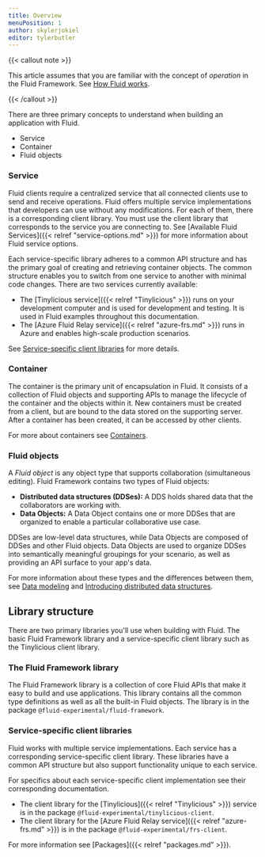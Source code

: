 ```yaml
---
title: Overview
menuPosition: 1
author: skylerjokiel
editor: tylerbutler
---
```


{{< callout note >}}

This article assumes that you are familiar with the concept of *operation* in the Fluid Framework. See [How Fluid works](../_index.md#how-fluid-works).

{{< /callout >}}

There are three primary concepts to understand when building an application with Fluid.

- Service
- Container
- Fluid objects

### Service

Fluid clients require a centralized service that all connected clients use to send and receive operations. Fluid offers multiple service implementations that developers can use without any modifications. For each of them, there is a corresponding client library. You must use the client library that corresponds to the service you are connecting to. See [Available Fluid Services]({{< relref "service-options.md" >}}) for more information about Fluid service options.

Each service-specific library adheres to a common API structure and has the primary goal of creating and retrieving container objects. The common structure enables you to switch from one service to another with minimal code changes. There are two services currently available:

- The [Tinylicious service]({{< relref "Tinylicious" >}}) runs on your development computer and is used for development and testing. It is used in Fluid examples throughout this documentation.
- The [Azure Fluid Relay service]({{< relref "azure-frs.md" >}}) runs in Azure and enables high-scale production scenarios.

See [Service-specific client libraries](#service-specific-client-libraries) for more details.

### Container

The container is the primary unit of encapsulation in Fluid. It consists of a collection of Fluid objects and supporting APIs to manage the lifecycle of the container and the objects within it. New containers must be created from a client, but are bound to the data stored on the supporting server. After a container has been created, it can be accessed by other clients.

For more about containers see [Containers](./containers.md).

### Fluid objects

A *Fluid object* is any object type that supports collaboration (simultaneous editing). Fluid Framework contains two
types of Fluid objects:

- **Distributed data structures (DDSes):** A DDS holds shared data that the collaborators are working with.
- **Data Objects:** A Data Object contains one or more DDSes that are organized to enable a particular collaborative use case.

DDSes are low-level data structures, while Data Objects are composed of DDSes and other Fluid objects. Data Objects are
used to organize DDSes into semantically meaningful groupings for your scenario, as well as providing an API surface to your app's data. 

For more information about these types and the differences between them, see [Data modeling](./data-modeling.md) and [Introducing distributed data structures](./dds.md).

## Library structure

There are two primary libraries you'll use when building with Fluid. The basic Fluid Framework library and a service-specific client library such as the Tinylicious client library.

### The Fluid Framework library

The Fluid Framework library is a collection of core Fluid APIs that make it easy to build and use applications. This library contains all the common type definitions as well as all the  built-in Fluid objects. The library is in the package `@fluid-experimental/fluid-framework`.

### Service-specific client libraries

Fluid works with multiple service implementations. Each service has a corresponding service-specific client library. These libraries have a common API structure but also support functionality unique to each service.

For specifics about each service-specific client implementation see their corresponding documentation.

- The client library for the [Tinylicious]({{< relref "Tinylicious" >}}) service is in the package `@fluid-experimental/tinylicious-client`.
- The client library for the [Azure Fluid Relay service]({{< relref "azure-frs.md" >}}) is in the package `@fluid-experimental/frs-client`.

For more information see [Packages]({{< relref "packages.md" >}}).
